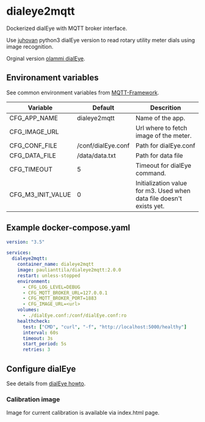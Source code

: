 # dialeye2mqtt

Dockerized dialEye with MQTT broker interface.
 
Use [juhovan](https://github.com/juhovan) python3 dialEye version to read rotary utility meter dials using image recognition.

Orginal version [olammi dialEye](https://olammi.iki.fi/sw/dialEye/).
## Environament variables

See common environment variables from [MQTT-Framework](https://github.com/paulianttila/MQTT-Framework).

| **Variable**       | **Default**         | **Descrition**                                                          |
|--------------------|---------------------|-------------------------------------------------------------------------|
| CFG_APP_NAME       | dialeye2mqtt        | Name of the app.                                                        |
| CFG_IMAGE_URL      |                     | Url where to fetch image of the meter.                                  |
| CFG_CONF_FILE      | /conf/dialEye.conf  | Path for dialEye.conf                                                   |
| CFG_DATA_FILE      | /data/data.txt      | Path for data file                                                      |
| CFG_TIMEOUT        | 5                   | Timeout for dialEye command.                                            |
| CFG_M3_INIT_VALUE  | 0                   | Initialization value for m3. Used when data file doesn't exists yet.    |

## Example docker-compose.yaml

```yaml
version: "3.5"

services:
  dialeye2mqtt:
    container_name: dialeye2mqtt
    image: paulianttila/dialeye2mqtt:2.0.0
    restart: unless-stopped
    environment:
      - CFG_LOG_LEVEL=DEBUG
      - CFG_MQTT_BROKER_URL=127.0.0.1
      - CFG_MQTT_BROKER_PORT=1883
      - CFG_IMAGE_URL=<url>
    volumes:
      - ./dialEye.conf:/conf/dialEye.conf:ro
    healthcheck:
      test: ["CMD", "curl", "-f", "http://localhost:5000/healthy"]
      interval: 60s
      timeout: 3s
      start_period: 5s
      retries: 3
 ```

 ## Configure dialEye

 See details from [dialEye howto](https://olammi.iki.fi/sw/dialEye/howto.php).

 ### Calibration image

 Image for current calibration is available via index.html page.
